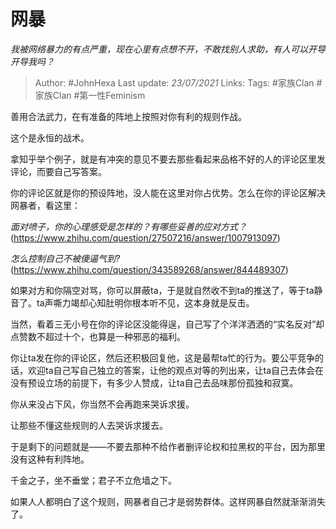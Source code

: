 # 网暴
*我被网络暴力的有点严重，现在心里有点想不开，不敢找别人求助，有人可以开导开导我吗？*

> Author: #JohnHexa
Last update: *23/07/2021* 
Links:
Tags:  #家族Clan #家族Clan #第一性Feminism



善用合法武力，在有准备的阵地上按照对你有利的规则作战。

这个是永恒的战术。

拿知乎举个例子，就是有冲突的意见不要去那些看起来品格不好的人的评论区里发评论，而要自己写答案。

你的评论区就是你的预设阵地，没人能在这里对你占优势。怎么在你的评论区解决网暴者，看这里：

*面对喷子，你的心理感受是怎样的？有哪些妥善的应对方式？*(https://www.zhihu.com/question/27507216/answer/1007913097)  


*怎么控制自己不被傻逼气到?*(https://www.zhihu.com/question/343589268/answer/844489307)  
  


如果对方和你隔空对骂，你可以屏蔽ta，于是就自然收不到ta的推送了，等于ta静音了。ta声嘶力竭却心知肚明你根本听不见，这本身就是反击。

当然，看着三无小号在你的评论区没能得逞，自己写了个洋洋洒洒的“实名反对”却点赞数不超过十个，也算是一种邪恶的福利。

你让ta发在你的评论区，然后还积极回复他，这是最帮ta忙的行为。要公平竞争的话，欢迎ta自己写自己独立的答案，让他的观点对等的列出来，让ta自己去体会在没有预设立场的前提下，有多少人赞成，让ta自己去品味那份孤独和寂寞。

你从来没占下风，你当然不会再跑来哭诉求援。

让那些不懂这些规则的人去哭诉求援去。

于是剩下的问题就是——不要去那种不给作者删评论权和拉黑权的平台，因为那里没有这种有利阵地。

千金之子，坐不垂堂；君子不立危墙之下。

如果人人都明白了这个规则，网暴者自己才是弱势群体。这样网暴自然就渐渐消失了。




